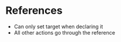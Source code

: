 # References

* Can only set target when declaring it
* All other actions go through the reference



